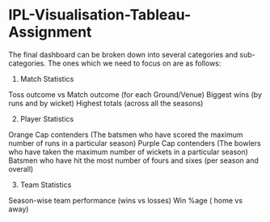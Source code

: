 # IPL-Visualisation-Tableau-Assignment

The final dashboard can be broken down into several categories and sub-categories. The ones which we need to focus on are as follows:

 

1. Match Statistics

Toss outcome vs Match outcome (for each Ground/Venue)
Biggest wins (by runs and by wicket)
Highest totals (across all the seasons)
 

2. Player Statistics

Orange Cap contenders (The batsmen who have scored the maximum number of runs in a particular season)
Purple Cap contenders (The bowlers who have taken the maximum number of wickets in a particular season)
Batsmen who have hit the most number of fours and sixes (per season and overall)

3. Team Statistics

Season-wise team performance (wins vs losses)
Win %age ( home vs away)
